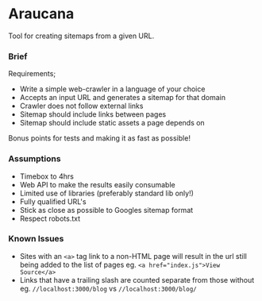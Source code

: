 # Araucana

Tool for creating sitemaps from a given URL.

### Brief

Requirements;

* Write a simple web-crawler in a language of your choice
* Accepts an input URL and generates a sitemap for that domain
* Crawler does not follow external links
* Sitemap should include links between pages
* Sitemap should include static assets a page depends on

Bonus points for tests and making it as fast as possible!

### Assumptions

* Timebox to 4hrs
* Web API to make the results easily consumable
* Limited use of libraries (preferably standard lib only!)
* Fully qualified URL's
* Stick as close as possible to Googles sitemap format
* Respect robots.txt

### Known Issues

* Sites with an `<a>` tag link to a non-HTML page will result in the url still being added to the list of pages eg. `<a href="index.js">View Source</a>`
* Links that have a trailing slash are counted separate from those without eg. `//localhost:3000/blog` vs `//localhost:3000/blog/`
